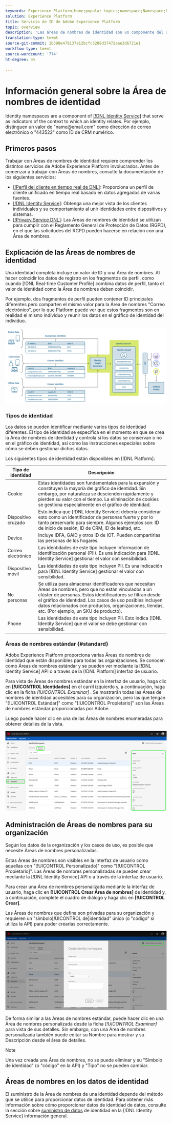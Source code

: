 ```yaml
---
keywords: Experience Platform;home;popular topics;namespace;Namespace;Namespaces;namespaces;identity namespace;Identity namespace;identity;Identity;Identity service;identity service
solution: Experience Platform
title: Servicio de ID de Adobe Experience Platform
topic: overview
description: 'Las áreas de nombres de identidad son un componente del servicio de identidad de   que sirve de indicadores del contexto al que se relaciona una identidad. Por ejemplo, distinguen un valor de "name<span>@email.com" como dirección de correo electrónico o "443522" como ID de CRM numérico. '
translation-type: tm+mt
source-git-commit: 1b398e479137a12bcfc3208d37472aae3d6721e1
workflow-type: tm+mt
source-wordcount: '774'
ht-degree: 4%

---
```



# Información general sobre la Área de nombres de identidad

Identity namespaces are a component of [[!DNL Identity Service]](./home.md) that serve as indicators of the context to which an identity relates. Por ejemplo, distinguen un valor de &quot;name<span>@email.com&quot; como dirección de correo electrónico o &quot;443522&quot; como ID de CRM numérico.

## Primeros pasos

Trabajar con Áreas de nombres de identidad requiere comprender los distintos servicios de Adobe Experience Platform involucrados. Antes de comenzar a trabajar con Áreas de nombres, consulte la documentación de los siguientes servicios:

- [[!Perfil del cliente en tiempo real de DNL]](../profile/home.md): Proporciona un perfil de cliente unificado en tiempo real basado en datos agregados de varias fuentes.
- [[!DNL Identity Service]](./home.md): Obtenga una mejor vista de los clientes individuales y su comportamiento al unir identidades entre dispositivos y sistemas.
- [[!Privacy Service DNL]](../privacy-service/home.md): Las Áreas de nombres de identidad se utilizan para cumplir con el Reglamento General de Protección de Datos (RGPD), en el que las solicitudes del RGPD pueden hacerse en relación con una Área de nombres.

## Explicación de las Áreas de nombres de identidad

Una identidad completa incluye un valor de ID y una Área de nombres. Al hacer coincidir los datos de registro en los fragmentos de perfil, como cuando [!DNL Real-time Customer Profile] combina datos de perfil, tanto el valor de identidad como la Área de nombres deben coincidir.

Por ejemplo, dos fragmentos de perfil pueden contener ID principales diferentes pero comparten el mismo valor para la Área de nombres &quot;Correo electrónico&quot;, por lo que Platform puede ver que estos fragmentos son en realidad el mismo individuo y reunir los datos en el gráfico de identidad del individuo.

![](images/identity-service-stitching.png)

### Tipos de identidad

Los datos se pueden identificar mediante varios tipos de identidad diferentes. El tipo de identidad se especifica en el momento en que se crea la Área de nombres de identidad y controla si los datos se conservan o no en el gráfico de identidad, así como las instrucciones especiales sobre cómo se deben gestionar dichos datos.

Los siguientes tipos de identidad están disponibles en [!DNL Platform]:

| Tipo de identidad | Descripción |
| --- | --- |
| Cookie | Estas identidades son fundamentales para la expansión y constituyen la mayoría del gráfico de identidad. Sin embargo, por naturaleza se descienden rápidamente y pierden su valor con el tiempo. La eliminación de cookies se gestiona especialmente en el gráfico de identidad. |
| Dispositivo cruzado | Esto indica que [!DNL Identity Service] debería considerar esto como un identificador de personas fuerte y por lo tanto preservarlo para siempre. Algunos ejemplos son: ID de inicio de sesión, ID de CRM, ID de lealtad, etc. |
| Device | Incluye IDFA, GAID y otros ID de IOT. Pueden compartirlas las personas de los hogares. |
| Correo electrónico | Las identidades de este tipo incluyen información de identificación personal (PII). Es una indicación para [!DNL Identity Service] gestionar el valor con sensibilidad. |
| Dispositivo móvil | Las identidades de este tipo incluyen PII. Es una indicación para [!DNL Identity Service] gestionar el valor con sensibilidad. |
| No personas | Se utiliza para almacenar identificadores que necesitan Áreas de nombres, pero que no están vinculados a un clúster de personas. Estos identificadores se filtran desde el gráfico de identidad. Los casos de uso posibles incluyen datos relacionados con productos, organizaciones, tiendas, etc. (Por ejemplo, un SKU de producto). |
| Phone | Las identidades de este tipo incluyen PII. Esto indica [!DNL Identity Service] que el valor se debe gestionar con sensibilidad. |

### Áreas de nombres estándar {#standard}

Adobe Experience Platform proporciona varias Áreas de nombres de identidad que están disponibles para todas las organizaciones. Se conocen como Áreas de nombres estándar y se pueden ver mediante la [!DNL Identity Service] API o a través de la [!DNL Platform] interfaz de usuario.

Para vista de Áreas de nombres estándar en la interfaz de usuario, haga clic en **[!UICONTROL Identidades]** en el carril izquierdo y, a continuación, haga clic en la ficha *[!UICONTROL Examinar]* . Se mostrarán todas las Áreas de nombres de identidad accesibles para su organización, pero las que tengan &quot;[!UICONTROL Estándar]&quot; como &quot;[!UICONTROL Propietario]&quot; son las Áreas de nombres estándar proporcionadas por Adobe.

Luego puede hacer clic en una de las Áreas de nombres enumeradas para obtener detalles de la vista.

![](./images/standard-namespace-detail.png)

## Administración de Áreas de nombres para su organización

Según los datos de la organización y los casos de uso, es posible que necesite Áreas de nombres personalizadas.

Estas Áreas de nombres son visibles en la interfaz de usuario como aquellas con &quot;[!UICONTROL Personalizado]&quot; como &quot;[!UICONTROL Propietario]&quot;. Las Áreas de nombres personalizadas se pueden crear mediante la [!DNL Identity Service] API o a través de la interfaz de usuario.

Para crear una Área de nombres personalizada mediante la interfaz de usuario, haga clic en **[!UICONTROL Crear Área de nombres]** de identidad y, a continuación, complete el cuadro de diálogo y haga clic en **[!UICONTROL Crear]**.

Las Áreas de nombres que defina son privadas para su organización y requieren un &quot;símbolo[!UICONTROL de]identidad&quot; único (o &quot;código&quot; si utiliza la API) para poder crearlas correctamente.

![](./images/create-identity-namespace.png)

De forma similar a las Áreas de nombres estándar, puede hacer clic en una Área de nombres personalizada desde la ficha *[!UICONTROL Examinar]* para vista de sus detalles. Sin embargo, con una Área de nombres personalizada también puede editar su Nombre para mostrar y su Descripción desde el área de detalles.

>[!NOTE]
>
>Una vez creada una Área de nombres, no se puede eliminar y su &quot;Símbolo de identidad&quot; (o &quot;código&quot; en la API) y &quot;Tipo&quot; no se pueden cambiar.

## Áreas de nombres en los datos de identidad

El suministro de la Área de nombres de una identidad depende del método que se utilice para proporcionar datos de identidad. Para obtener más información sobre cómo proporcionar datos de identidad de datos, consulte la sección sobre [suministro de datos](./home.md#supplying-identity-data-to-identity-service) de identidad en la [!DNL Identity Service] información general.

